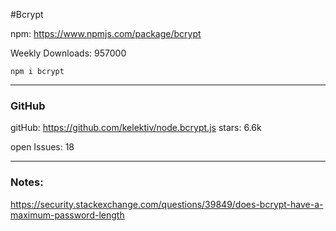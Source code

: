 #Bcrypt

npm: https://www.npmjs.com/package/bcrypt

Weekly Downloads: 957000

```
npm i bcrypt
```

<hr>

### GitHub

gitHub: https://github.com/kelektiv/node.bcrypt.js
stars: 6.6k

open Issues: 18
<hr>

### Notes:

https://security.stackexchange.com/questions/39849/does-bcrypt-have-a-maximum-password-length